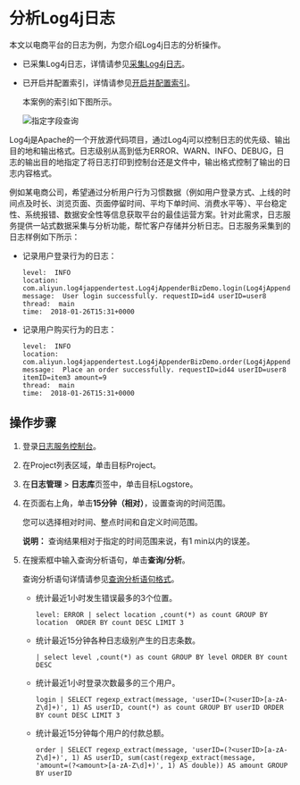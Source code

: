 # 分析Log4j日志

本文以电商平台的日志为例，为您介绍Log4j日志的分析操作。

-   已采集Log4j日志，详情请参见[采集Log4j日志](/cn.zh-CN/数据采集/采集常见日志/采集Log4j日志.md)。
-   已开启并配置索引，详情请参见[开启并配置索引](/cn.zh-CN/查询与分析/开启并配置索引.md)。

    本案例的索引如下图所示。

    ![指定字段查询](https://static-aliyun-doc.oss-cn-hangzhou.aliyuncs.com/assets/img/zh-CN/4708449951/p5909.png)


Log4j是Apache的一个开放源代码项目，通过Log4j可以控制日志的优先级、输出目的地和输出格式。日志级别从高到低为ERROR、WARN、INFO、DEBUG，日志的输出目的地指定了将日志打印到控制台还是文件中，输出格式控制了输出的日志内容格式。

例如某电商公司，希望通过分析用户行为习惯数据（例如用户登录方式、上线的时间点及时长、浏览页面、页面停留时间、平均下单时间、消费水平等）、平台稳定性、系统报错、数据安全性等信息获取平台的最佳运营方案。针对此需求，日志服务提供一站式数据采集与分析功能，帮忙客户存储并分析日志。日志服务采集到的日志样例如下所示：

-   记录用户登录行为的日志：

    ```
    level:  INFO  
    location:  com.aliyun.log4jappendertest.Log4jAppenderBizDemo.login(Log4jAppenderBizDemo.java:38)
    message:  User login successfully. requestID=id4 userID=user8  
    thread:  main  
    time:  2018-01-26T15:31+0000
    ```

-   记录用户购买行为的日志：

    ```
    level:  INFO  
    location:  com.aliyun.log4jappendertest.Log4jAppenderBizDemo.order(Log4jAppenderBizDemo.java:46)
    message:  Place an order successfully. requestID=id44 userID=user8 itemID=item3 amount=9  
    thread:  main  
    time:  2018-01-26T15:31+0000
    ```


## 操作步骤

1.  登录[日志服务控制台](https://sls.console.aliyun.com)。

2.  在Project列表区域，单击目标Project。

3.  在**日志管理** \> **日志库**页签中，单击目标Logstore。

4.  在页面右上角，单击**15分钟（相对）**，设置查询的时间范围。

    您可以选择相对时间、整点时间和自定义时间范围。

    **说明：** 查询结果相对于指定的时间范围来说，有1 min以内的误差。

5.  在搜索框中输入查询分析语句，单击**查询/分析**。

    查询分析语句详情请参见[查询分析语句格式](/cn.zh-CN/查询与分析/查询简介.md)。

    -   统计最近1小时发生错误最多的3个位置。

        ```
        level: ERROR | select location ,count(*) as count GROUP BY  location  ORDER BY count DESC LIMIT 3
        ```

    -   统计最近15分钟各种日志级别产生的日志条数。

        ```
        | select level ,count(*) as count GROUP BY level ORDER BY count DESC
        ```

    -   统计最近1小时登录次数最多的三个用户。

        ```
        login | SELECT regexp_extract(message, 'userID=(?<userID>[a-zA-Z\d]+)', 1) AS userID, count(*) as count GROUP BY userID ORDER BY count DESC LIMIT 3
        ```

    -   统计最近15分钟每个用户的付款总额。

        ```
        order | SELECT regexp_extract(message, 'userID=(?<userID>[a-zA-Z\d]+)', 1) AS userID, sum(cast(regexp_extract(message, 'amount=(?<amount>[a-zA-Z\d]+)', 1) AS double)) AS amount GROUP BY userID
        ```


